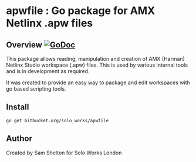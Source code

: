 # apwfile : Go package for AMX Netlinx .apw files

## Overview [![GoDoc](https://godoc.org/bitbucket.org/solo_works/apwfile?status.svg)](https://godoc.org/bitbucket.org/solo_works/apwfile)

This package allows reading, manipulation and creation of AMX (Harman) Netlinx  Studio workspace (.apw) files. This is used by various internal tools and is in development as required.

It was created to provide an easy way to package and edit workspaces with go based scripting tools.

## Install

```
go get bitbucket.org/solo_works/apwfile
```

## Author

Created by Sam Shelton for Solo Works London
